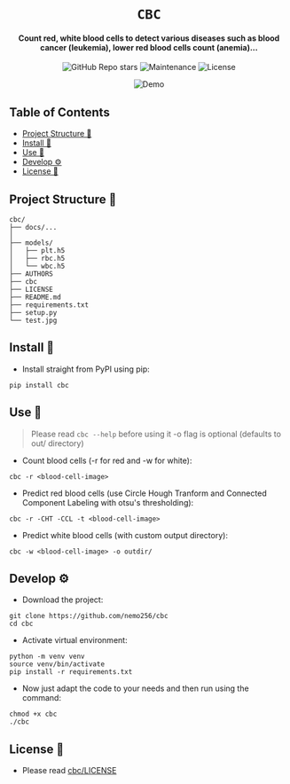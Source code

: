 <div align="center">

# `CBC`

<h4>
  Count red, white blood cells to detect various diseases such as blood cancer (leukemia), lower red blood cells count (anemia)...
</h4>

<!-- Badges -->
![GitHub Repo stars](https://img.shields.io/github/stars/nemo256/cbc?style=for-the-badge)
![Maintenance](https://shields.io/maintenance/yes/2022?style=for-the-badge)
![License](https://shields.io/github/license/nemo256/cbc?style=for-the-badge)

<!-- Demo image -->
![Demo](demo.png)

</div>

<!-- TABLE OF CONTENTS -->
## Table of Contents

* [Project Structure 📁](#project-structure)
* [Install 🔨](#install)
* [Use 🚀](#use)
* [Develop ⚙️](#develop)
* [License 📑](#license)

## Project Structure 📁
```
cbc/
├── docs/...
│
├── models/
│   ├── plt.h5
│   ├── rbc.h5
│   └── wbc.h5
├── AUTHORS
├── cbc
├── LICENSE
├── README.md
├── requirements.txt
├── setup.py
└── test.jpg
```

## Install 🔨
- Install straight from PyPI using pip:
```shell
pip install cbc
```
## Use 🚀
> Please read `cbc --help` before using it
> -o flag is optional (defaults to out/ directory)
- Count blood cells (-r for red and -w for white):
```shell
cbc -r <blood-cell-image>
```
- Predict red blood cells (use Circle Hough Tranform and Connected Component Labeling with otsu's thresholding):
```shell
cbc -r -CHT -CCL -t <blood-cell-image>
```
- Predict white blood cells (with custom output directory):
```shell
cbc -w <blood-cell-image> -o outdir/
```

## Develop ⚙️
- Download the project:
```shell
git clone https://github.com/nemo256/cbc
cd cbc 
```
- Activate virtual environment:
```shell
python -m venv venv
source venv/bin/activate
pip install -r requirements.txt
```
- Now just adapt the code to your needs and then run using the command:
```shell
chmod +x cbc
./cbc
```

## License 📑
- Please read [cbc/LICENSE](https://github.com/nemo256/cbc/blob/master/LICENSE)
